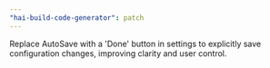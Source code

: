 ```yaml
---
"hai-build-code-generator": patch
---
```


Replace AutoSave with a 'Done' button in settings to explicitly save configuration changes, improving clarity and user control.
